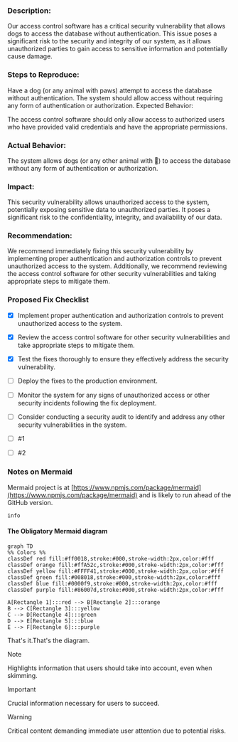 ### Description:

Our access control software has a critical security vulnerability that allows dogs to access the database without authentication. This issue poses a significant risk to the security and integrity of our system, as it allows unauthorized parties to gain access to sensitive information and potentially cause damage.

### Steps to Reproduce:

Have a dog (or any animal with paws) attempt to access the database without authentication.
The system should allow access without requiring any form of authentication or authorization.
Expected Behavior:

The access control software should only allow access to authorized users who have provided valid credentials and have the appropriate permissions.

### Actual Behavior:

The system allows dogs (or any other animal with 🐾) to access the database without any form of authentication or authorization.

### Impact:

This security vulnerability allows unauthorized access to the system, potentially exposing sensitive data to unauthorized parties. It poses a significant risk to the confidentiality, integrity, and availability of our data.

### Recommendation:

We recommend immediately fixing this security vulnerability by implementing proper authentication and authorization controls to prevent unauthorized access to the system. Additionally, we recommend reviewing the access control software for other security vulnerabilities and taking appropriate steps to mitigate them.

### Proposed Fix Checklist

- [x] Implement proper authentication and authorization controls to prevent unauthorized access to the system.
- [x] Review the access control software for other security vulnerabilities and take appropriate steps to mitigate them.
- [x] Test the fixes thoroughly to ensure they effectively address the security vulnerability.
- [ ] Deploy the fixes to the production environment.
- [ ] Monitor the system for any signs of unauthorized access or other security incidents following the fix deployment.
- [ ] Consider conducting a security audit to identify and address any other security vulnerabilities in the system.
- [ ] #1
- [ ] #2




### Notes on Mermaid
Mermaid project is at [https://www.npmjs.com/package/mermaid](https://www.npmjs.com/package/mermaid) and is likely to run ahead of the GitHub version.

```mermaid
info
```

#### The Obligatory Mermaid diagram

```mermaid
graph TD
%% Colors %%
classDef red fill:#ff0018,stroke:#000,stroke-width:2px,color:#fff
classDef orange fill:#ffA52c,stroke:#000,stroke-width:2px,color:#fff
classDef yellow fill:#FFFF41,stroke:#000,stroke-width:2px,color:#fff
classDef green fill:#008018,stroke:#000,stroke-width:2px,color:#fff
classDef blue fill:#0000f9,stroke:#000,stroke-width:2px,color:#fff
classDef purple fill:#86007d,stroke:#000,stroke-width:2px,color:#fff

A[Rectangle 1]:::red --> B[Rectangle 2]:::orange
B --> C[Rectangle 3]:::yellow
C --> D[Rectangle 4]:::green
D --> E[Rectangle 5]:::blue
E --> F[Rectangle 6]:::purple

```

That's it.That's the diagram.



> [!NOTE]
> Highlights information that users should take into account, even when skimming.

> [!IMPORTANT]
> Crucial information necessary for users to succeed.

> [!WARNING]
> Critical content demanding immediate user attention due to potential risks.
